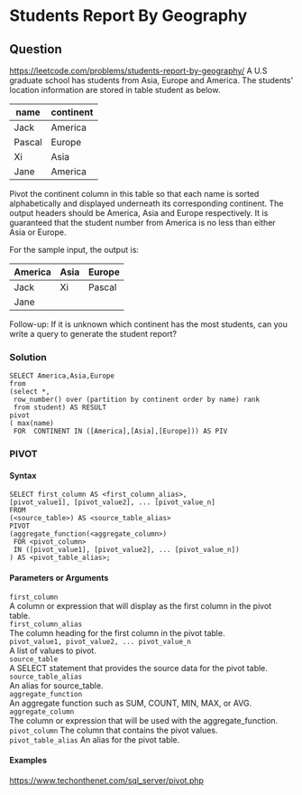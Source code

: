 # Students Report By Geography
## Question
https://leetcode.com/problems/students-report-by-geography/
A U.S graduate school has students from Asia, Europe and America. The students' location information are stored in table student as below.
 

| name   | continent |
|--------|-----------|
| Jack   | America   |
| Pascal | Europe    |
| Xi     | Asia      |
| Jane   | America   |
 

Pivot the continent column in this table so that each name is sorted alphabetically and displayed underneath its corresponding continent. The output headers should be America, Asia and Europe respectively. It is guaranteed that the student number from America is no less than either Asia or Europe.
 

For the sample input, the output is:
 

| America | Asia | Europe |
|---------|------|--------|
| Jack    | Xi   | Pascal |
| Jane    |      |        |
 

Follow-up: If it is unknown which continent has the most students, can you write a query to generate the student report?
 
### Solution
```
SELECT America,Asia,Europe
from
(select *,
 row_number() over (partition by continent order by name) rank
 from student) AS RESULT
pivot
( max(name) 
 FOR  CONTINENT IN ([America],[Asia],[Europe])) AS PIV
```
### PIVOT
#### Syntax
```
SELECT first_column AS <first_column_alias>,
[pivot_value1], [pivot_value2], ... [pivot_value_n]
FROM 
(<source_table>) AS <source_table_alias>
PIVOT 
(aggregate_function(<aggregate_column>)
 FOR <pivot_column>
 IN ([pivot_value1], [pivot_value2], ... [pivot_value_n])
) AS <pivot_table_alias>;
```
#### Parameters or Arguments
```first_column```  
A column or expression that will display as the first column in the pivot table.  
```first_column_alias```  
The column heading for the first column in the pivot table.  
```pivot_value1, pivot_value2, ... pivot_value_n```  
A list of values to pivot.  
```source_table```  
A SELECT statement that provides the source data for the pivot table.  
```source_table_alias```  
An alias for source_table.  
```aggregate_function```  
An aggregate function such as SUM, COUNT, MIN, MAX, or AVG.  
```aggregate_column```  
The column or expression that will be used with the aggregate_function.  
```pivot_column```
The column that contains the pivot values.  
```pivot_table_alias```
An alias for the pivot table.  
#### Examples
https://www.techonthenet.com/sql_server/pivot.php















